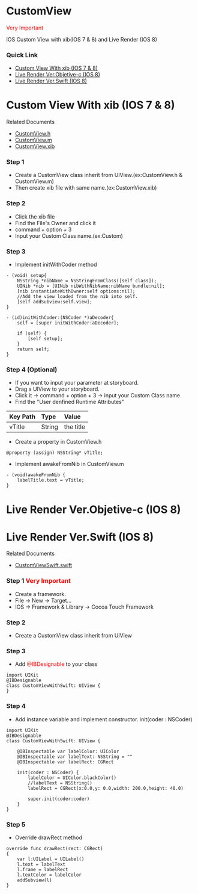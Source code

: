 CustomView
==========

<div style="color:red">Very Important</div>

IOS Custom View with xib(IOS 7 &amp; 8) and Live Render (IOS 8)

### Quick Link
 * [Custom View With xib (IOS 7 &amp; 8)](#xib)
 * [Live Render Ver.Objetive-c (IOS 8)](#liveRenderObjc)
 * [Live Render Ver.Swift (IOS 8)](#liveRenderSwift)

# <a name="xib"></a>Custom View With xib (IOS 7 &amp; 8)

Related Documents
 * [CustomView.h](CustomViewTest/TemplateView1.h)
 * [CustomView.m](CustomViewTest/TemplateView1.m)
 * [CustomView.xib](CustomViewTest/TemplateView1.xib)

### Step 1
 * Create a CustomView class inherit from UIView.(ex:CustomView.h & CustomView.m)
 * Then create xib file with same name.(ex:CustomView.xib)

### Step 2
 * Click the xib file
 * Find the File's Owner and click it
 * command + option + 3
 * Input your Custom Class name.(ex:Custom)

### Step 3
 * Implement initWithCoder method

<pre><code>- (void) setup{
    NSString *nibName = NSStringFromClass([self class]);
    UINib *nib = [UINib nibWithNibName:nibName bundle:nil];
    [nib instantiateWithOwner:self options:nil];
    //Add the view loaded from the nib into self.
    [self addSubview:self.view];
}

- (id)initWithCoder:(NSCoder *)aDecoder{
    self = [super initWithCoder:aDecoder];

    if (self) {
        [self setup];
    }
    return self;
}
</code></pre>

### Step 4 (Optional)
 * If you want to input your parameter at storyboard.
 * Drag a UIView to your storyboard.
 * Click it -> command + option + 3 -> input your Custom Class name
 * Find the "User denfined Runtime Attributes"

| Key Path     | Type         | Value  |
| :------------ |:--------------|:-------|
|vTitle|String|the title|

 * Create a property in CustomView.h

<pre><code>@property (assign) NSString* vTitle;</code></pre>

 * Implement awakeFromNib in CustomView.m

<pre><code>- (void)awakeFromNib {
    labelTitle.text = vTitle;
}</code></pre>

# <a name="liveRenderObjc"></a>Live Render Ver.Objetive-c (IOS 8)
# <a name="liveRenderSwift"></a>Live Render Ver.Swift (IOS 8)

Related Documents
 * [CustomViewSwift.swift](CustomViewSwift/CustomViewWithSwift.swift)

### Step 1 <font color="red">Very Important</font>
 * Create a framework.
 * File -> New -> Target...
 * IOS -> Framework & Library -> Cocoa Touch Framework

### Step 2
 * Create a CustomView class inherit from UIView

### Step 3
 * Add <font color="red">@IBDesignable</font> to your class

<pre><code>import UIKit
@IBDesignable
class CustomViewWithSwift: UIView {
}
</code></pre>

### Step 4
 * Add instance variable and implement constructor. init(coder : NSCoder)

<pre><code>import UIKit
@IBDesignable
class CustomViewWithSwift: UIView {

    @IBInspectable var labelColor: UIColor
    @IBInspectable var labelText: NSString = ""
    @IBInspectable var labelRect: CGRect

    init(coder : NSCoder) {
        labelColor = UIColor.blackColor()
        //labelText = NSString()
        labelRect = CGRect(x:0.0,y: 0.0,width: 200.0,height: 40.0)

        super.init(coder:coder)
    }
}
</code></pre>

### Step 5
 * Override drawRect method

<pre><code>override func drawRect(rect: CGRect)
{
    var l:UILabel = UILabel()
    l.text = labelText
    l.frame = labelRect
    l.textColor = labelColor
    addSubview(l)
}
</code></pre>
